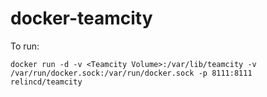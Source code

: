 # docker-teamcity

To run:

`docker run -d -v <Teamcity Volume>:/var/lib/teamcity -v /var/run/docker.sock:/var/run/docker.sock -p 8111:8111 relincd/teamcity`
